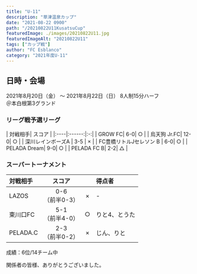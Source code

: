```yaml
---
title: "U-11"
description: "草津温泉カップ"
date: "2021-08-22 0900"
path: "/20210822U11KusatsuCup"
featuredImage: ./images/20210822U11.jpg
featuredImageAlt: "20210822U11"
tags: ["カップ戦"]
author: "FC Esblanco"
category: "2021年度U-11"
---
```


## 日時・会場

2021年8月20日（金） 〜 2021年8月22日（日）
8人制15分ハーフ  
＠本白根第3グランド

### リーグ戦予選リーグ

| 対戦相手| スコア |
|:----|:------:|:-:|
| GROW FC| 6-0| ○ |
| 烏天狗 Jr.FC| 12-0| ○ |
| 深川レインボーズA | 3-5 | × |
| FC豊橋リトルJセレソン B | 6-0| ○ |
| PELADA Dream| 9-0| ○ |
| PELADA FC B| 2-2| △ |


### スーパートーナメント

| 対戦相手| スコア |   | 得点者  |
|:----|:------:|:-:|:--------|
| LAZOS | 0-6<br>（前半0-3） | × |- |
| 東川口FC | 5-1<br> （前半4-0）| ○ |りと4、とうた |
| PELADA.C | 2-3<br>（前半0-2） | × |じん、りと |

成績：6位/14チーム中  

<script src="https://adm.shinobi.jp/s/f9835040bccb6582c56df68b8f5ecca7"></script>

関係者の皆様、ありがとうございました。
